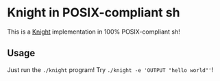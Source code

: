 # Knight in POSIX-compliant sh

This is a [Knight](https://github.com/knight-lang/knight-lang) implementation in 100% POSIX-compliant sh!

## Usage
Just run the `./knight` program! Try `./knight -e 'OUTPUT "hello world"'`!
